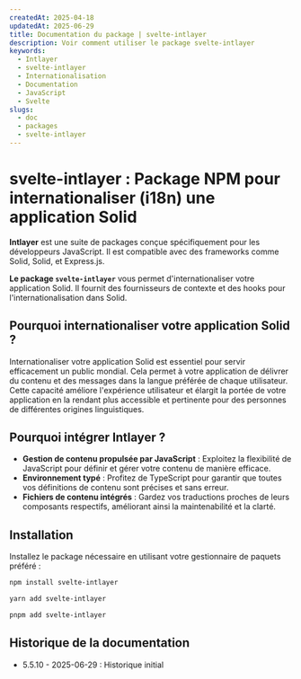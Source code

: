 ```yaml
---
createdAt: 2025-04-18
updatedAt: 2025-06-29
title: Documentation du package | svelte-intlayer
description: Voir comment utiliser le package svelte-intlayer
keywords:
  - Intlayer
  - svelte-intlayer
  - Internationalisation
  - Documentation
  - JavaScript
  - Svelte
slugs:
  - doc
  - packages
  - svelte-intlayer
---
```


# svelte-intlayer : Package NPM pour internationaliser (i18n) une application Solid

**Intlayer** est une suite de packages conçue spécifiquement pour les développeurs JavaScript. Il est compatible avec des frameworks comme Solid, Solid, et Express.js.

**Le package `svelte-intlayer`** vous permet d'internationaliser votre application Solid. Il fournit des fournisseurs de contexte et des hooks pour l'internationalisation dans Solid.

## Pourquoi internationaliser votre application Solid ?

Internationaliser votre application Solid est essentiel pour servir efficacement un public mondial. Cela permet à votre application de délivrer du contenu et des messages dans la langue préférée de chaque utilisateur. Cette capacité améliore l'expérience utilisateur et élargit la portée de votre application en la rendant plus accessible et pertinente pour des personnes de différentes origines linguistiques.

## Pourquoi intégrer Intlayer ?

- **Gestion de contenu propulsée par JavaScript** : Exploitez la flexibilité de JavaScript pour définir et gérer votre contenu de manière efficace.
- **Environnement typé** : Profitez de TypeScript pour garantir que toutes vos définitions de contenu sont précises et sans erreur.
- **Fichiers de contenu intégrés** : Gardez vos traductions proches de leurs composants respectifs, améliorant ainsi la maintenabilité et la clarté.

## Installation

Installez le package nécessaire en utilisant votre gestionnaire de paquets préféré :

```bash packageManager="npm"
npm install svelte-intlayer
```

```bash packageManager="yarn"
yarn add svelte-intlayer
```

```bash packageManager="pnpm"
pnpm add svelte-intlayer
```

## Historique de la documentation

- 5.5.10 - 2025-06-29 : Historique initial
